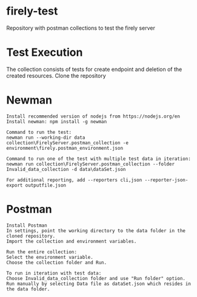 # firely-test
Repository with postman collections to test the firely server

# Test Execution
The collection consists of tests for create endpoint and deletion of the created resources.
Clone the repository
# Newman
    Install recommended version of nodejs from https://nodejs.org/en
    Install newman: npm install -g newman

    Command to run the test:
    newman run --working-dir data collection\FirelyServer.postman_collection -e environment\firely.postman_environment.json

    Command to run one of the test with multiple test data in iteration:
    newman run collection\FirelyServer.postman_collection --folder Invalid_data_collection -d data\dataSet.json

    For additional reporting, add --reporters cli,json --reporter-json-export outputfile.json

# Postman
    Install Postman
    In settings, point the working directory to the data folder in the cloned repository.
    Import the collection and environment variables.
    
    Run the entire collection:
    Select the environment variable.
    Choose the collection folder and Run.
    
    To run in iteration with test data:
    Choose Invalid_data_collection folder and use "Run folder" option.
    Run manually by selecting Data file as dataSet.json which resides in the data folder.

